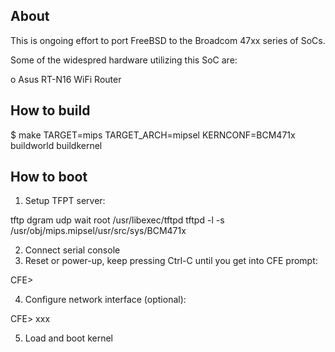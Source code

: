## About

This is ongoing effort to port FreeBSD to the Broadcom 47xx series of SoCs.

Some of the widespred hardware utilizing this SoC are:

o Asus RT-N16 WiFi Router

## How to build

 $ make TARGET=mips TARGET_ARCH=mipsel KERNCONF=BCM471x buildworld buildkernel

## How to boot

1. Setup TFPT server:

 tftp    dgram   udp     wait    root    /usr/libexec/tftpd      tftpd -l -s /usr/obj/mips.mipsel/usr/src/sys/BCM471x

2. Connect serial console
3. Reset or power-up, keep pressing Ctrl-C until you get into CFE prompt:

 CFE>

4. Configure network interface (optional):

  CFE> xxx

5. Load and boot kernel
